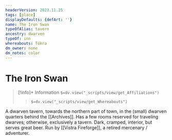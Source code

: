 ```yaml
---
headerVersion: 2023.11.25
tags: [place]
displayDefaults: {defArt: ''}
name: The Iron Swan
typeOfAlias: tavern
ancestry: dwarven
typeOf: inn
whereabouts: Tokra
dm_owner: none
dm_notes: color
---
```

# The Iron Swan
>[!info]+ Information
> `$=dv.view("_scripts/view/get_Affiliations")`
>> `$=dv.view("_scripts/view/get_Whereabouts")`

A dwarven tavern, towards the northern part of town, in the (small) dwarven quarters behind the [[Archives]]. Has a few rooms reserved for traveling dwarves; otherwise, exclusively a tavern. Dark, cramped, interior, but serves great beer. Run by [[Vistra Fireforge]], a retired mercenary / adventurer. 
